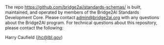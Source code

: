 The repo https://github.com/bridge2ai/standards-schemas/ is built, maintained, and operated by members of the Bridge2AI Standards Development Core.
Please contact admin@bridge2ai.org with any questions about the Bridge2AI program.
For technical questions about this repository, please contact the following:

Harry Caufield (jhc@lbl.gov)
